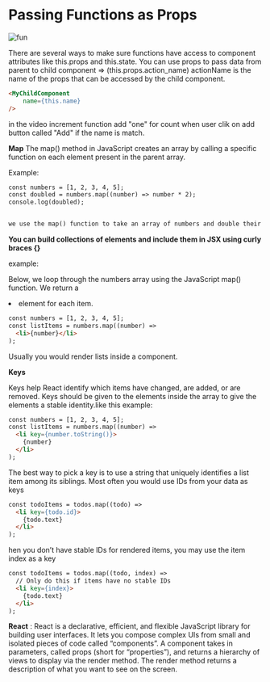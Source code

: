 # Passing Functions as Props


![fun](https://i.stack.imgur.com/COWdW.png)

There are several ways to make sure functions have access to component attributes like this.props and this.state.
You can use props to pass data from parent to child component => (this.props.action_name) actionName is the name of the props that can be accessed by the child component.

```html
<MyChildComponent
    name={this.name}
/>
```
in the video increment function add "one" for count when user clik on add button called "Add" if the name is match.

**Map**
The map() method in JavaScript creates an array by calling a specific function on each element present in the parent array.

Example:

```html
const numbers = [1, 2, 3, 4, 5];
const doubled = numbers.map((number) => number * 2);
console.log(doubled);


we use the map() function to take an array of numbers and double their values. We assign the new array returned by map() to the variable doubled
```

**You can build collections of elements and include them in JSX using curly braces {}**

example:

Below, we loop through the numbers array using the JavaScript map() function. We return a <li> element for each item.

```html
const numbers = [1, 2, 3, 4, 5];
const listItems = numbers.map((number) =>
  <li>{number}</li>
);

```

Usually you would render lists inside a component.


**Keys**

Keys help React identify which items have changed, are added, or are removed. Keys should be given to the elements inside the array to give the elements a stable identity.like this example:

```html
const numbers = [1, 2, 3, 4, 5];
const listItems = numbers.map((number) =>
  <li key={number.toString()}>
    {number}
  </li>
);
```
The best way to pick a key is to use a string that uniquely identifies a list item among its siblings. Most often you would use IDs from your data as keys

```html
const todoItems = todos.map((todo) =>
  <li key={todo.id}>
    {todo.text}
  </li>
);
```
hen you don’t have stable IDs for rendered items, you may use the item index as a key

```html
const todoItems = todos.map((todo, index) =>
  // Only do this if items have no stable IDs
  <li key={index}>
    {todo.text}
  </li>
);
```

**React** : React is a declarative, efficient, and flexible JavaScript library for building user interfaces. It lets you compose complex UIs from small and isolated pieces of code called “components”.
 A component takes in parameters, called props (short for “properties”), and returns a hierarchy of views to display via the render method.
 The render method returns a description of what you want to see on the screen.